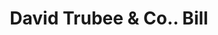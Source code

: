 ---
doi: 10.7916/D8989K1G
date_other: '1880'
date_other_textual: 1880-1889
form: printed ephemera
genre:
- Invoices
name:
- David Trubee & Co.
object_in_context_url: https://biggert.cul.columbia.edu/items/view/ave_biggert_00056
subject_hierarchical_geographic:
- Bridgeport, Connecticut, United States
subject_name:
- David Trubee & Co.
title: David Trubee & Co.. Bill
sort_title: David Trubee & Co.. Bill
call_number: ave_biggert_00056
coordinates:
- 41.186388888888885,-73.19555555555556
pid: ave_biggert_00056
identifiers: ave_biggert_00056
thumbnail: https://derivativo-1.library.columbia.edu/iiif/2/ldpd:342958/full/!256,256/0/native.jpg
permalink: "/items/ave_biggert_00056/"
layout: iiif-image-page
---